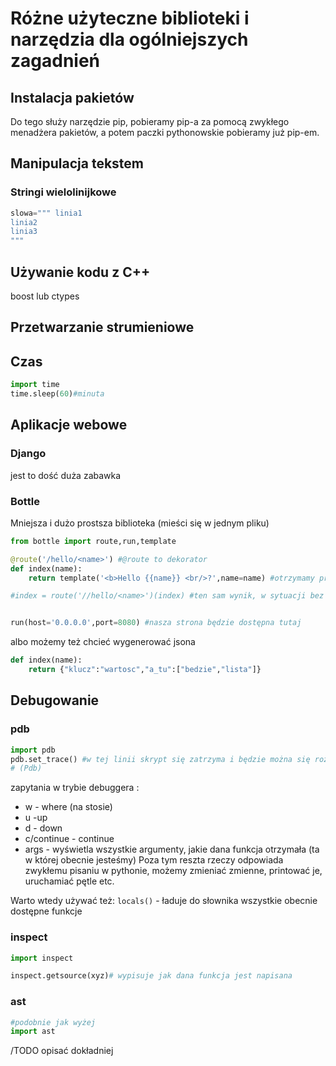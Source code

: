 # Różne użyteczne biblioteki i narzędzia dla ogólniejszych zagadnień

## Instalacja pakietów
Do tego służy narzędzie pip, pobieramy pip-a za pomocą zwykłego menadżera pakietów, a potem paczki pythonowskie pobieramy już pip-em.


## Manipulacja tekstem

### Stringi wielolinijkowe
```python
slowa=""" linia1
linia2
linia3
"""
```

## Używanie kodu z C++
boost lub ctypes


## Przetwarzanie strumieniowe

## Czas
```python
import time
time.sleep(60)#minuta
```

## Aplikacje webowe

### Django 
jest to dość duża zabawka

### Bottle
Mniejsza i dużo prostsza biblioteka (mieści się w jednym pliku)

```python
from bottle import route,run,template

@route('/hello/<name>') #@route to dekorator
def index(name):
    return template('<b>Hello {{name}} <br/>?',name=name) #otrzymamy prostego html-a

#index = route('//hello/<name>')(index) #ten sam wynik, w sytuacji bez @route


run(host='0.0.0.0',port=8080) #nasza strona będzie dostępna tutaj

```

albo możemy też chcieć wygenerować jsona
```python
def index(name):
    return {"klucz":"wartosc","a_tu":["bedzie","lista"]}
```

## Debugowanie

### pdb

```python
import pdb
pdb.set_trace() #w tej linii skrypt się zatrzyma i będzie można się rozejrzeć
# (Pdb)
```
zapytania w trybie debuggera :
- w - where (na stosie)
- u -up
- d - down
- c/continue - continue
- args - wyświetla wszystkie argumenty, jakie dana funkcja otrzymała (ta w której obecnie jesteśmy)
Poza tym reszta rzeczy odpowiada zwykłemu pisaniu w pythonie, możemy zmieniać zmienne, printować je, uruchamiać pętle etc.

Warto wtedy używać też:
`locals()` - ładuje do słownika wszystkie obecnie dostępne funkcje

### inspect
```python
import inspect

inspect.getsource(xyz)# wypisuje jak dana funkcja jest napisana

```

### ast
```python
#podobnie jak wyżej
import ast
```
/TODO opisać dokładniej
